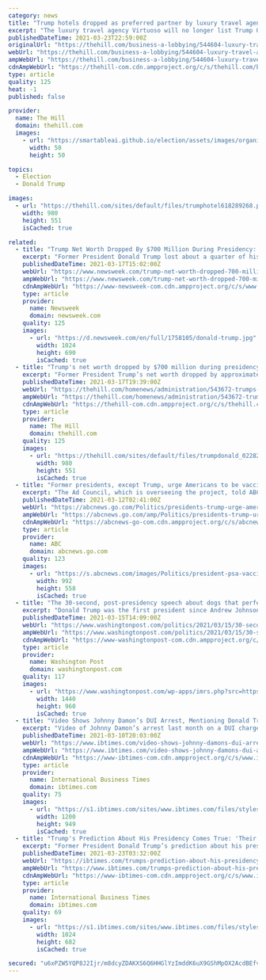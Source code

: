 ```yaml
---
category: news
title: "Trump hotels dropped as preferred partner by luxury travel agency"
excerpt: "The luxury travel agency Virtuoso will no longer list Trump Organization properties on its website, a spokesperson for the company said. A Virtuoso spokeswoman confirmed in a statement reported ..."
publishedDateTime: 2021-03-23T22:59:00Z
originalUrl: "https://thehill.com/business-a-lobbying/544604-luxury-travel-agency-drops-trump-hotels-as-preferred-partner"
webUrl: "https://thehill.com/business-a-lobbying/544604-luxury-travel-agency-drops-trump-hotels-as-preferred-partner"
ampWebUrl: "https://thehill.com/business-a-lobbying/544604-luxury-travel-agency-drops-trump-hotels-as-preferred-partner?amp"
cdnAmpWebUrl: "https://thehill-com.cdn.ampproject.org/c/s/thehill.com/business-a-lobbying/544604-luxury-travel-agency-drops-trump-hotels-as-preferred-partner?amp"
type: article
quality: 125
heat: -1
published: false

provider:
  name: The Hill
  domain: thehill.com
  images:
    - url: "https://smartableai.github.io/election/assets/images/organizations/thehill.com-50x50.jpg"
      width: 50
      height: 50

topics:
  - Election
  - Donald Trump

images:
  - url: "https://thehill.com/sites/default/files/trumphotel618289268.png"
    width: 980
    height: 551
    isCached: true

related:
  - title: "Trump Net Worth Dropped By $700 Million During Presidency: Report"
    excerpt: "Former President Donald Trump lost about a quarter of his overall wealth during the four years he served in the White House, according to the latest estimate from the Bloomberg Billionaire Index. When Trump took office in 2017, his net worth was estimated ..."
    publishedDateTime: 2021-03-17T15:02:00Z
    webUrl: "https://www.newsweek.com/trump-net-worth-dropped-700-million-during-presidency-report-1576845"
    ampWebUrl: "https://www.newsweek.com/trump-net-worth-dropped-700-million-during-presidency-report-1576845?amp=1"
    cdnAmpWebUrl: "https://www-newsweek-com.cdn.ampproject.org/c/s/www.newsweek.com/trump-net-worth-dropped-700-million-during-presidency-report-1576845?amp=1"
    type: article
    provider:
      name: Newsweek
      domain: newsweek.com
    quality: 125
    images:
      - url: "https://d.newsweek.com/en/full/1758105/donald-trump.jpg"
        width: 1024
        height: 690
        isCached: true
  - title: "Trump's net worth dropped by $700 million during presidency: report"
    excerpt: "Former President Trump’s net worth dropped by approximately $700 million during his presidency, according to an analysis from"
    publishedDateTime: 2021-03-17T19:39:00Z
    webUrl: "https://thehill.com/homenews/administration/543672-trumps-net-worth-dropped-by-700-million-during-presidency"
    ampWebUrl: "https://thehill.com/homenews/administration/543672-trumps-net-worth-dropped-by-700-million-during-presidency?amp"
    cdnAmpWebUrl: "https://thehill-com.cdn.ampproject.org/c/s/thehill.com/homenews/administration/543672-trumps-net-worth-dropped-by-700-million-during-presidency?amp"
    type: article
    provider:
      name: The Hill
      domain: thehill.com
    quality: 125
    images:
      - url: "https://thehill.com/sites/default/files/trumpdonald_02282021getty.jpg"
        width: 980
        height: 551
        isCached: true
  - title: "Former presidents, except Trump, urge Americans to be vaccinated in new PSA"
    excerpt: "The Ad Council, which is overseeing the project, told ABC News that the ads were shot at the inauguration of President Joe Biden in January, which Trump did not attend."
    publishedDateTime: 2021-03-12T02:41:00Z
    webUrl: "https://abcnews.go.com/Politics/presidents-trump-urge-americans-vaccinated-psa/story?id=76390139"
    ampWebUrl: "https://abcnews.go.com/amp/Politics/presidents-trump-urge-americans-vaccinated-psa/story?id=76390139"
    cdnAmpWebUrl: "https://abcnews-go-com.cdn.ampproject.org/c/s/abcnews.go.com/amp/Politics/presidents-trump-urge-americans-vaccinated-psa/story?id=76390139"
    type: article
    provider:
      name: ABC
      domain: abcnews.go.com
    quality: 123
    images:
      - url: "https://s.abcnews.com/images/Politics/president-psa-vaccine-02-ht-jt-210311_1615493485600_hpMain_16x9_992.jpg"
        width: 992
        height: 558
        isCached: true
  - title: "The 30-second, post-presidency speech about dogs that perfectly summarizes Donald Trump"
    excerpt: "Donald Trump was the first president since Andrew Johnson to have not had any pets while living in the White House. In 2019, after singer Barbra Streisand criticized the then-president for not having a dog,"
    publishedDateTime: 2021-03-15T14:09:00Z
    webUrl: "https://www.washingtonpost.com/politics/2021/03/15/30-second-post-presidency-speech-about-dogs-that-perfectly-summarizes-donald-trump/"
    ampWebUrl: "https://www.washingtonpost.com/politics/2021/03/15/30-second-post-presidency-speech-about-dogs-that-perfectly-summarizes-donald-trump/?outputType=amp"
    cdnAmpWebUrl: "https://www-washingtonpost-com.cdn.ampproject.org/c/s/www.washingtonpost.com/politics/2021/03/15/30-second-post-presidency-speech-about-dogs-that-perfectly-summarizes-donald-trump/?outputType=amp"
    type: article
    provider:
      name: Washington Post
      domain: washingtonpost.com
    quality: 117
    images:
      - url: "https://www.washingtonpost.com/wp-apps/imrs.php?src=https://arc-anglerfish-washpost-prod-washpost.s3.amazonaws.com/public/JOJSJBQPWII6VESMWNGQTO6JJA.jpg&w=1440"
        width: 1440
        height: 960
        isCached: true
  - title: "Video Shows Johnny Damon’s DUI Arrest, Mentioning Donald Trump Support"
    excerpt: "Video of Johnny Damon’s arrest last month on a DUI charge in Florida has been released. The former MLB star and his wife can be seen involved in a verbal altercation with police before they are put in handcuffs."
    publishedDateTime: 2021-03-10T20:03:00Z
    webUrl: "https://www.ibtimes.com/video-shows-johnny-damons-dui-arrest-mentioning-donald-trump-support-3159794"
    ampWebUrl: "https://www.ibtimes.com/video-shows-johnny-damons-dui-arrest-mentioning-donald-trump-support-3159794?amp=1"
    cdnAmpWebUrl: "https://www-ibtimes-com.cdn.ampproject.org/c/s/www.ibtimes.com/video-shows-johnny-damons-dui-arrest-mentioning-donald-trump-support-3159794?amp=1"
    type: article
    provider:
      name: International Business Times
      domain: ibtimes.com
    quality: 75
    images:
      - url: "https://s1.ibtimes.com/sites/www.ibtimes.com/files/styles/full/public/2021/03/10/gettyimages-1203414124.jpg"
        width: 1200
        height: 949
        isCached: true
  - title: "Trump's Prediction About His Presidency Comes True: 'Their Ratings Are Going Down'"
    excerpt: "Former President Donald Trump’s prediction about his presidency and news ratings come true just two months after he left the White House. During his tenure as the president, Trump made several prophecies and predictions,"
    publishedDateTime: 2021-03-23T03:32:00Z
    webUrl: "https://ibtimes.com/trumps-prediction-about-his-presidency-comes-true-their-ratings-are-going-down-3167276"
    ampWebUrl: "https://www.ibtimes.com/trumps-prediction-about-his-presidency-comes-true-their-ratings-are-going-down-3167276?amp=1"
    cdnAmpWebUrl: "https://www-ibtimes-com.cdn.ampproject.org/c/s/www.ibtimes.com/trumps-prediction-about-his-presidency-comes-true-their-ratings-are-going-down-3167276?amp=1"
    type: article
    provider:
      name: International Business Times
      domain: ibtimes.com
    quality: 69
    images:
      - url: "https://s1.ibtimes.com/sites/www.ibtimes.com/files/styles/full/public/2021/03/16/until-speaking-on-fox-news-former-us-president.jpg"
        width: 1024
        height: 682
        isCached: true

secured: "u6xPZW5YQP8J2Ijr/m8dcyZDAKXS6Q6HHGlYzImddK6uX9GShMpOX2AcdBEfvlhkPNFu791M3xF/Fgzn6jTKMDswpAPyMCZby8C0ojOquR6ArRBYytl/OVUZUwoIZesW6w9MxkQrX7pW5hV6n2uPJPREqvb4vvs2oKHLGxRvs3R3KIEQ7RekmvSlLct6QGgXxoXNdWGnDBjvDQEoS7MyHyLwFaSAktwMKWmhlXG8L2HtaLUDinKKoWkeEt40HW4bRHA42ajATnQnhpSC2RMWc76OTOyvu9QA/7H1VjV4YZydE5fm59qeKgGHCBxnk3PH19m2OplkrQ5wiP/k3+LnE1Db9dRINnC+BVapBcyW78s=;iEm5QfZZc77FCMxyzpfYnA=="
---
```


